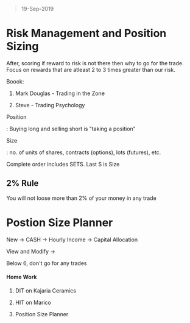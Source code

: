 > 19-Sep-2019
# Risk Management and Position Sizing

After, scoring if reward to risk is not there then why to go for the trade.
Focus on rewards that are atleast 2 to 3 times greater than our risk.

  

Boook:

1. Mark Douglas - Trading in the Zone

2. Steve - Trading Psychology

  

Position

: Buying long and selling short is "taking a position"

  

Size

: no. of units of shares, contracts (options), lots (futures), etc.

  

Complete order includes SETS. Last S is Size

  

## 2% Rule

You will not loose more than 2% of your money in any trade

  

# Postion Size Planner

New -> CASH -> Hourly Income -> Capital Allocation

View and Modify ->

  

Below 6, don't go for any trades

  

#### Home Work

1. DIT on Kajaria Ceramics

2. HIT on Marico

3. Position Size Planner
<!--stackedit_data:
eyJoaXN0b3J5IjpbLTE5Mzc2MDQ2MTNdfQ==
-->